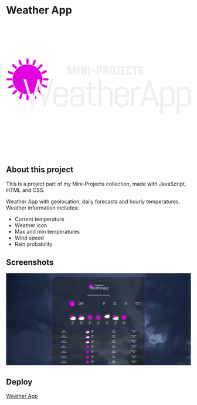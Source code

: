 # Weather App

[![Weather App](./public/img/weatherapp_project-thumbnail.svg)](https://ftweatherapp.vercel.app/)

## About this project

This is a project part of my Mini-Projects collection, made with JavaScript, HTML and CSS.

Weather App with geolocation, daily forecasts and hourly temperatures. Weather information includes:
- Current temperature
- Weather icon
- Max and min temperatures
- Wind speed
- Rain probability

## Screenshots

![Screenshot](./public/img/screenshots/weatherapp_project-screenshots-1.png)

## Deploy

[Weather App](https://ftweatherapp.vercel.app/)